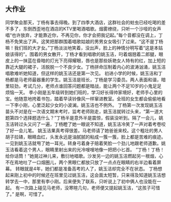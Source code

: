 ## 大作业

同学聚会那天，丁杨有事去得晚。到了四季大酒店，这群社会的蛀虫已经吃喝的差不多了，东倒西歪地在酒店的KTV里喝酒唱歌。烟雾缭绕，只听一个沙哑的女声唱“也许放弃，才能靠近你，不再见你，你才会把我记起。”每个音都没在调上，丁杨不免笑出了声。这笑把那群围着唱歌姑娘的男男女女吸引了过来。“这不是丁杨嘛！我们班的大才女。”丁杨淡淡地笑着，没出声，脸上的神情分明写着“这是本姑娘该得的”。围着的男女散开，丁杨才看到唱歌的姚玉洁，叼着烟翘着二郎腿，眼皮上的一抹蓝在昏暗的灯光下亮得耀眼，唇也是那些妖艳女人特有的红，加上短的靠近大腿的裙子，活脱脱一个不良少女。丁杨拼命压制着内心的波涛汹涌，姚玉洁唱歌难听她知道，但这样的姚玉洁还是第一次见。
初进小学的时候，姚玉洁和丁杨都是马老师最器重的学生。姚玉洁是班长，丁杨是学习委员。两人表面和谐，暗里较劲，考试几分，老师点谁回答问题都是暗战，能让两个不足10岁的小鬼足足烦恼一天。
李小刚是五年级转到她们班的，学习好长得帅家境好，老师手心里的宝。他随意地挎着书包，踏着早读铃像风一样窜进教室。全班的女生都会偷偷地看一下李小刚，心里泛起少女的小波澜。姚玉洁也不例外。
丁杨第一次发现姚玉洁苗头不对是在一次语文期末考时，监考老师刚走，姚玉洁就转过头来，“第一道大题第四个选择题选什么？”丁杨半是意外半是震惊，假装没听到。隔了一会儿，姚玉洁转过头又问了一遍，丁杨瞪了她一眼说不知道，姚玉洁冷笑了一声对着考卷咬了好一会儿笔。
姚玉洁果真考得很差。马老师请了她爸爸来校。这个粗壮的男人胡子拉碴，眼睛血红，头发永远是油腻腻的粘成一簇一簇，脸上都是苦难的痕迹。一见到姚玉洁就甩了她一耳光。转身弓着身子赔着笑脸一个劲儿地跟老师道歉。姚玉洁看着这个男人，眼睛里射出来的光冷嗖嗖地像一把把小匕首。
“丁杨！丁杨！给你话筒！”她晃过神儿来，敷衍地唱歌。沙发另一边的姚玉洁燃起另一根烟，心不在焉地吐了一口烟圈儿，两个黑眼仁都放只放了一点点在眼睛的右半边看着屏幕。
转眼就是4年，她们都是准备高考的人了，姚玉洁却完全不在状态。
丁杨想起来刚上初中的时候还在班里见过姚玉洁，这会面太短暂，只来得及知道姚玉洁想转学去一中，那里有李小刚。后来便失了联系，只听说上了初中俩人也没能在一起。
有一次路上碰见马老师，没寒暄几句，老师便又提起姚玉洁，“这孩子可惜了。” 是啊，可惜了。







